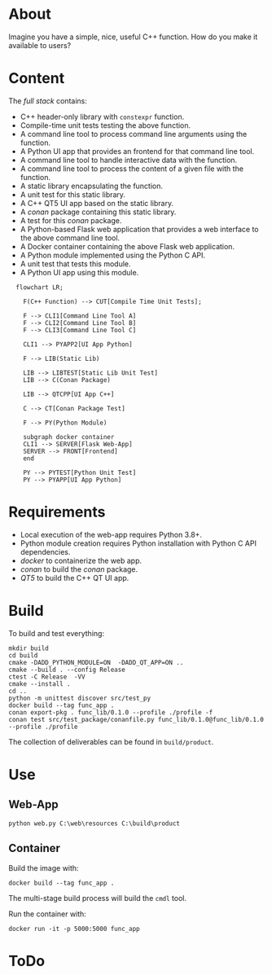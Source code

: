 
# About

Imagine you have a simple, nice, useful C++ function. How do you make it available to users?

# Content

The *full stack* contains:

* C++ header-only library with ```constexpr``` function.
* Compile-time unit tests testing the above function.
* A command line tool to process command line arguments using the function.
* A Python UI app that provides an frontend for that command line tool.
* A command line tool to handle interactive data with the function.
* A command line tool to process the content of a given file with the function.
* A static library encapsulating the function.
* A unit test for this static library.
* A C++ QT5 UI app based on the static library.
* A *conan* package containing this static library.
* A test for this *conan* package.
* A Python-based Flask web application that provides a web interface to the above command line tool.
* A Docker container containing the above Flask web application.
* A Python module implemented using the Python C API.
* A unit test that tests this module.
* A Python UI app using this module.


```mermaid
  flowchart LR;

    F(C++ Function) --> CUT[Compile Time Unit Tests];

    F --> CLI1[Command Line Tool A]
    F --> CLI2[Command Line Tool B]
    F --> CLI3[Command Line Tool C]

    CLI1 --> PYAPP2[UI App Python]

    F --> LIB(Static Lib)

    LIB --> LIBTEST[Static Lib Unit Test]
    LIB --> C(Conan Package)

    LIB --> QTCPP[UI App C++]

    C --> CT[Conan Package Test]

    F --> PY(Python Module)

    subgraph docker container
    CLI1 --> SERVER[Flask Web-App]
    SERVER --> FRONT[Frontend]
    end

    PY --> PYTEST[Python Unit Test]
    PY --> PYAPP[UI App Python]
```


# Requirements

* Local execution of the web-app requires Python 3.8+.
* Python module creation requires Python installation with Python C API dependencies.
* *docker* to containerize the web app.
* *conan* to build the *conan* package.
* *QT5* to build the C++ QT UI app.


# Build

To build and test everything:

```
mkdir build
cd build
cmake -DADD_PYTHON_MODULE=ON  -DADD_QT_APP=ON ..
cmake --build . --config Release
ctest -C Release  -VV
cmake --install .
cd ..
python -m unittest discover src/test_py
docker build --tag func_app .
conan export-pkg . func_lib/0.1.0 --profile ./profile -f
conan test src/test_package/conanfile.py func_lib/0.1.0@func_lib/0.1.0 --profile ./profile
```

The collection of deliverables can be found in ```build/product```.

# Use


## Web-App

```
python web.py C:\web\resources C:\build\product
```

## Container

Build the image with:
```
docker build --tag func_app .
```
The multi-stage build process will build the ```cmdl``` tool.


Run the container with:
```
docker run -it -p 5000:5000 func_app
```

# ToDo



